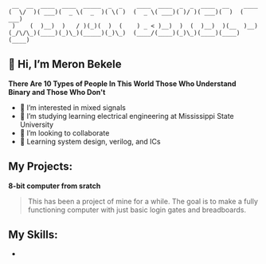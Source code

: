 ```
 __  __  ____  ____  _____  _  _    ____  ____  _  _  ____  __    ____ 
(  \/  )( ___)(  _ \(  _  )( \( )  (  _ \( ___)( )/ )( ___)(  )  ( ___)
 )    (  )__)  )   / )(_)(  )  (    ) _ < )__)  )  (  )__)  )(__  )__) 
(_/\/\_)(____)(_)\_)(_____)(_)\_)  (____/(____)(_)\_)(____)(____)(____)

```

## 👋 Hi, I’m Meron Bekele

**There Are 10 Types of People In This World Those Who Understand Binary and Those Who Don't**

* 👀 I’m interested in mixed signals 
* 📖 I’m studying learning electrical engineering at Mississippi State University 
* 🤝 I’m looking to collaborate
* 🌱 Learning system design, verilog, and ICs 

## My Projects:

**8-bit computer from sratch**
> This has been a project of mine for a while. The goal is to make a fully functioning computer with just basic login gates and breadboards.



## My Skills:
* 

<!---.

--->

